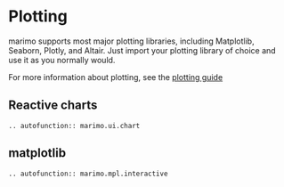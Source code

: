 # Plotting

marimo supports most major plotting libraries, including Matplotlib, Seaborn,
Plotly, and Altair. Just import your plotting library of choice and use it
as you normally would.

For more information about plotting, see the [plotting guide](../guides/plotting.md)

## Reactive charts

<!-- <iframe class="demo" src="https://components.marimo.io/?component=chart" frameborder="no"></iframe> -->

```{eval-rst}
.. autofunction:: marimo.ui.chart
```

## matplotlib

```{eval-rst}
.. autofunction:: marimo.mpl.interactive
```
